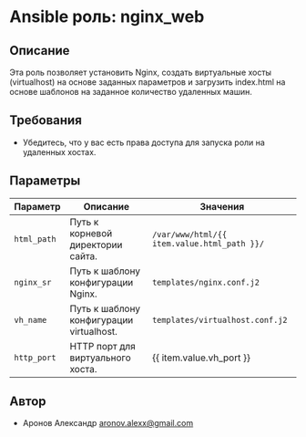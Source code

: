 # Ansible роль: nginx_web

## Описание

Эта роль позволяет установить Nginx, создать виртуальные хосты (virtualhost) на основе заданных параметров и загрузить index.html на основе шаблонов на заданное количество удаленных машин.

## Требования

- Убедитесь, что у вас есть права доступа для запуска роли на удаленных хостах.

## Параметры

| Параметр | Описание | Значения |
| --- | --- | --- |
| `html_path` | Путь к корневой директории сайта. | `/var/www/html/{{ item.value.html_path }}/` |
| `nginx_sr` | Путь к шаблону конфигурации Nginx. | `templates/nginx.conf.j2` |
| `vh_name` | Путь к шаблону конфигурации virtualhost. | `templates/virtualhost.conf.j2` |
| `http_port` | HTTP порт для виртуального хоста. | {{ item.value.vh_port }} |


## Автор

- Аронов Александр <aronov.alexx@gmail.com>
